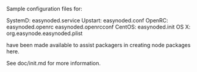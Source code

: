 Sample configuration files for:

SystemD: easynoded.service
Upstart: easynoded.conf
OpenRC:  easynoded.openrc
         easynoded.openrcconf
CentOS:  easynoded.init
OS X:    org.easynode.easynoded.plist

have been made available to assist packagers in creating node packages here.

See doc/init.md for more information.
